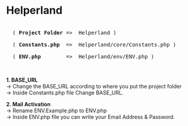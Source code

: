 # Helperland
  <pre>  
  ( <b>Project Folder</b> =>  Helperland )<br/>
  ( <b>Constants.php</b>  =>  Helperland/core/Constants.php )<br/>
  ( <b>ENV.php</b>        =>  Helperland/env/ENV.php )<br/>
  </pre>
  
  <b>1. BASE_URL</b><br/>
    -> Change the BASE_URL according to where you put the project folder<br/>
    -> Inside Constants.php file Change BASE_URL.
     
  <b>2. Mail Activation</b><br/>
    -> Rename ENV.Example.php to ENV.php<br/>
    -> Inside ENV.php file you can write your Email Address & Password.

